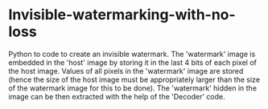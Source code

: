 # Invisible-watermarking-with-no-loss

Python to code to create an invisible watermark. The 'watermark' image is embedded in the 'host' image by storing it in the last 4 bits of each pixel of the host image. Values of all pixels in the 'watermark' image are stored (hence the size of the host image must be appropriately larger than the size of the watermark image for this to be done). The 'watermark' hidden in the image can be then extracted with the help of the 'Decoder' code.
